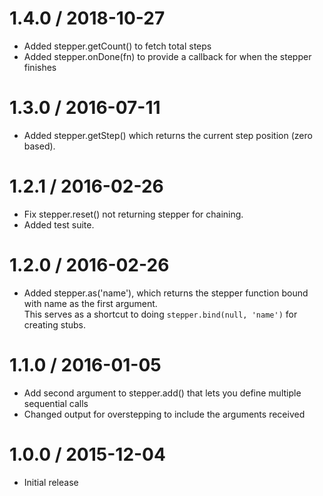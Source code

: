 1.4.0 / 2018-10-27
==================

  * Added stepper.getCount() to fetch total steps
  * Added stepper.onDone(fn) to provide a callback for when the stepper finishes

1.3.0 / 2016-07-11
==================

  * Added stepper.getStep() which returns the current step position (zero based).

1.2.1 / 2016-02-26
==================

  * Fix stepper.reset() not returning stepper for chaining.
  * Added test suite.

1.2.0 / 2016-02-26
==================

  * Added stepper.as('name'), which returns the stepper function bound with name as the first argument.   
    This serves as a shortcut to doing `stepper.bind(null, 'name')` for creating stubs.

1.1.0 / 2016-01-05
==================

  * Add second argument to stepper.add() that lets you define multiple sequential calls
  * Changed output for overstepping to include the arguments received

1.0.0 / 2015-12-04
==================

  * Initial release